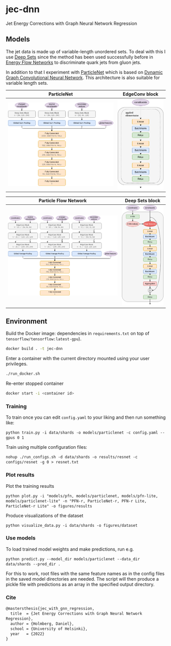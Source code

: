 # jec-dnn

Jet Energy Corrections with Graph Neural Network Regression

## Models

The jet data is made up of variable-length unordered sets. To deal with this I use [Deep Sets](http://arxiv.org/abs/1703.06114) since the method has been used successfully before in [Energy Flow Networks](http://arxiv.org/abs/1810.05165) to discriminate quark jets from gluon jets.

In addition to that I experiment with [ParticleNet](https://arxiv.org/abs/1902.08570) which is based on [Dynamic Graph Convolutional Neural Network](https://arxiv.org/abs/1801.07829). This architecture is also suitable for variable length sets.

ParticleNet | EdgeConv block
--- | --- 
![](models/pfn.png) | ![](models/deep_sets.png)

Particle Flow Network | Deep Sets block
--- | --- 
![](models/particlenet.png) | ![](models/edge_conv.png)

## Environment

Build the Docker image: dependencies in `requirements.txt` on top of `tensorflow/tensorflow:latest-gpu`).

```bash
docker build . -t jec-dnn
```

Enter a container with the current directory mounted using your user privileges.

```bash
./run_docker.sh
```

Re-enter stopped container

```bash
docker start -i <container id>
```

### Training

To train once you can edit `config.yaml` to your liking and then run something like:

```
python train.py -i data/shards -o models/particlenet -c config.yaml --gpus 0 1
```

Train using multiple configuration files:

```
nohup ./run_configs.sh -d data/shards -o results/resnet -c configs/resnet -g 0 > resnet.txt
```

### Plot results

Plot the training results

```
python plot.py -i "models/pfn, models/particlenet, models/pfn-lite, models/particlenet-lite" -n "PFN-r, ParticleNet-r, PFN-r Lite, ParticleNet-r Lite" -o figures/results
```

Produce visualizations of the dataset

```
python visualize_data.py -i data/shards -o figures/dataset
```

### Use models

To load trained model weights and make predictions, run e.g.

```
python predict.py --model_dir models/particlenet --data_dir data/shards --pred_dir .
```

For this to work, root files with the same feature names as in the config files in the saved model directories are needed. The script will then produce a pickle file with predictions as an array in the specified output directory.

### Cite

```
@mastersthesis{jec_with_gnn_regression,
  title  = {Jet Energy Corrections with Graph Neural Network Regression},
  author = {Holmberg, Daniel},
  school = {University of Helsinki},
  year   = {2022}
}
```